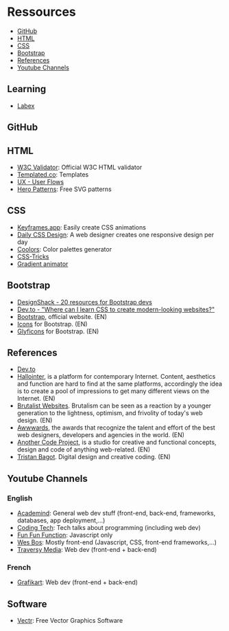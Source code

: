 # Ressources

- [GitHub](https://github.com/pedroseromenho/ressources/#GitHub)
- [HTML](https://github.com/pedroseromenho/ressources/#HTML)
- [CSS](https://github.com/pedroseromenho/ressources/#CSS)
- [Bootstrap](https://github.com/pedroseromenho/ressources/#Bootstrap)
- [References](https://github.com/pedroseromenho/ressources/#References)
- [Youtube Channels](#youtube-channels)

## Learning

- [Labex](https://labex.io/)

## GitHub
## HTML

- [W3C Validator](https://validator.w3.org/#validate_by_input): Official W3C HTML validator
- [Templated.co](https://templated.co/): Templates
- [UX - User Flows](https://uxdesign.cc/the-biggest-wtf-in-design-right-now-87139f367d66)
- [Hero Patterns](http://www.heropatterns.com/): Free SVG patterns

## CSS

- [Keyframes.app](https://keyframes.app/): Easily create CSS animations
- [Daily CSS Design](https://dailycssdesign.com/): A web designer creates one responsive design per day
- [Coolors](https://coolors.co/): Color palettes generator
- [CSS-Tricks](https://css-tricks.com/)
- [Gradient animator](https://www.gradient-animator.com/)

## Bootstrap

- [DesignShack - 20 resources for Bootstrap devs](https://designshack.net/articles/css/20-awesome-resources-for-twitter-bootstrap-lovers/)
- [Dev.to - "Where can I learn CSS to create modern-looking websites?"](https://dev.to/juantalon/where-can-i-learn-css-to-create-modern-looking-websites-1en4)
- [Bootstrap](http://getbootstrap.com), official website. (EN)
- [Icons](http://bootstrapicons.com) for Bootstrap. (EN)
- [Glyficons](https://getbootstrap.com/docs/3.3/components/) for Bootstrap. (EN)

## References

- [Dev.to](https://dev.to/)
- [Hallointer](http://hallointer.net/), is a platform for contemporary Internet. Content, aesthetics and function are hard to find at the same platforms, accordingly the idea is to create a pool of impressions to get many different views on the Internet. (EN)
- [Brutalist Websites](http://brutalistwebsites.com/). Brutalism can be seen as a reaction by a younger generation to the lightness, optimism, and frivolity of today's web design. (EN)
- [Awwwards](https://www.awwwards.com/), the awards that recognize the talent and effort of the best web designers, developers and agencies in the world. (EN)
- [Another Code Project](https://anothercodeproject.eu/), is a studio for creative and functional concepts, design and code of anything web-related. (EN)
- [Tristan Bagot](https://www.tristanbagot.com/). Digital design and creative coding. (EN)

## Youtube Channels

### English

- [Academind](https://www.youtube.com/channel/UCSJbGtTlrDami-tDGPUV9-w): General web dev stuff (front-end, back-end, frameworks, databases, app deployment,...)
- [Coding Tech](https://www.youtube.com/channel/UCtxCXg-UvSnTKPOzLH4wJaQ/): Tech talks about programming (including web dev)
- [Fun Fun Function](https://www.youtube.com/channel/UCO1cgjhGzsSYb1rsB4bFe4Q/): Javascript only
- [Wes Bos](https://www.youtube.com/user/wesbos/): Mostly front-end (Javascript, CSS, front-end frameworks,...)
- [Traversy Media](https://www.youtube.com/user/TechGuyWeb/): Web dev (front-end + back-end)

### French

- [Grafikart](https://www.youtube.com/user/grafikarttv/): Web dev (front-end + back-end)

## Software

- [Vectr](https://vectr.com/): Free Vector Graphics Software
